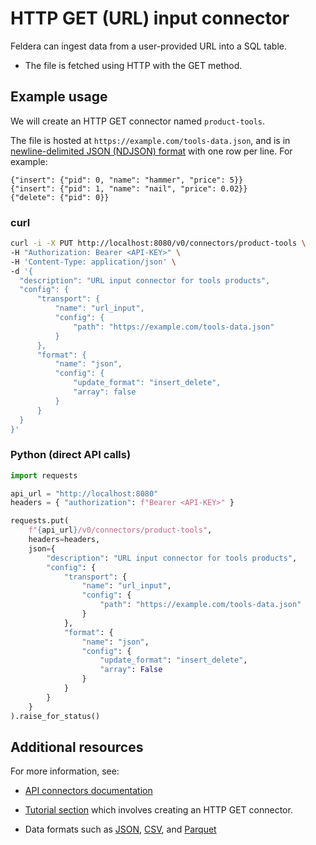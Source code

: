 # HTTP GET (URL) input connector

Feldera can ingest data from a user-provided URL into a SQL table.

* The file is fetched using HTTP with the GET method.

## Example usage

We will create an HTTP GET connector named `product-tools`.

The file is hosted at `https://example.com/tools-data.json`,
and is in [newline-delimited JSON (NDJSON) format](/docs/api/json#encoding-multiple-changes)
with one row per line. For example:

```text
{"insert": {"pid": 0, "name": "hammer", "price": 5}}
{"insert": {"pid": 1, "name": "nail", "price": 0.02}}
{"delete": {"pid": 0}}
```

### curl

```bash
curl -i -X PUT http://localhost:8080/v0/connectors/product-tools \
-H "Authorization: Bearer <API-KEY>" \
-H 'Content-Type: application/json' \
-d '{
  "description": "URL input connector for tools products",
  "config": {
      "transport": {
          "name": "url_input",
          "config": {
              "path": "https://example.com/tools-data.json"
          }
      },
      "format": {
          "name": "json",
          "config": {
              "update_format": "insert_delete",
              "array": false
          }
      }
  }
}'
```

### Python (direct API calls)

```python
import requests

api_url = "http://localhost:8080"
headers = { "authorization": f"Bearer <API-KEY>" }

requests.put(
    f"{api_url}/v0/connectors/product-tools", 
    headers=headers,
    json={
        "description": "URL input connector for tools products",
        "config": {
            "transport": {
                "name": "url_input",
                "config": {
                    "path": "https://example.com/tools-data.json"
                }
            },
            "format": {
                "name": "json",
                "config": {
                    "update_format": "insert_delete",
                    "array": False
                }
            }
        }
    }
).raise_for_status()
```

## Additional resources

For more information, see:

* [API connectors documentation](https://www.feldera.com/api/create-a-new-connector)

* [Tutorial section](/docs/tutorials/basics/part3#step-1-create-http-get-connectors) which involves
  creating an HTTP GET connector.

* Data formats such as [JSON](https://www.feldera.com/docs/api/json),
  [CSV](https://www.feldera.com/docs/api/csv), and [Parquet](https://www.feldera.com/docs/api/parquet)
